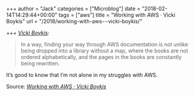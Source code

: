 +++
author = "Jack"
categories = ["Microblog"]
date = "2018-02-14T14:29:44+00:00"
tags = ["aws"]
title = "Working with AWS · Vicki Boykis"
url = "/2018/working-with-aws-·-vicki-boykis/"

+++
_[Vicki Boykis][1]:_

> In a way, finding your way through AWS documentation is not unlike being dropped into a library without a map, where the books are not ordered alphabetically, and the pages in the books are constantly being rewritten.

It&#8217;s good to know that I&#8217;m not alone in my struggles with AWS.

Source: _[Working with AWS · Vicki Boykis][1]_

 [1]: http://veekaybee.github.io/2018/01/28/working-with-aws/